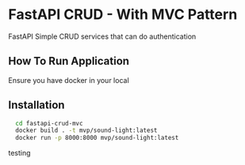 
# FastAPI CRUD - With MVC Pattern

FastAPI Simple CRUD services that can do authentication




## How To Run Application

Ensure you have docker in your local



## Installation

```bash
  cd fastapi-crud-mvc
  docker build . -t mvp/sound-light:latest
  docker run -p 8000:8000 mvp/sound-light:latest
```


testing